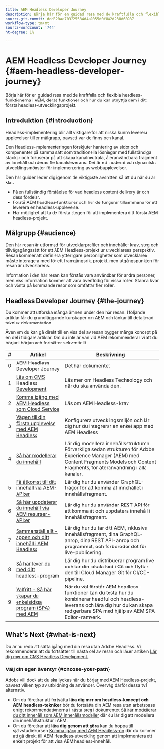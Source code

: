 ```yaml
---
title: AEM Headless Developer Journey
description: Börja här för en guidad resa med de kraftfulla och flexibla headless-funktionerna i AEM, deras funktioner och hur du kan utnyttja dem i ditt första utvecklingsprojekt.
source-git-commit: ddd320ae703225584d4a2055d0f882d238d60987
workflow-type: tm+mt
source-wordcount: '744'
ht-degree: 1%

---
```



# AEM Headless Developer Journey {#aem-headless-developer-journey}

Börja här för en guidad resa med de kraftfulla och flexibla headless-funktionerna i AEM, deras funktioner och hur du kan utnyttja dem i ditt första headless-utvecklingsprojekt.

## Introduktion {#introduction}

Headless-implementering blir allt viktigare för att ni ska kunna leverera upplevelser till er målgrupp, oavsett var de finns och kanal.

Den Headless-implementeringen förskjuter hantering av sidor och komponenter på samma sätt som traditionella lösningar med fullständiga stackar och fokuserar på att skapa kanalneutrala, återanvändbara fragment av innehåll och deras flerkanalsleverans. Det är ett modernt och dynamiskt utvecklingsmönster för implementering av webbupplevelser.

Den här guiden leder dig igenom de viktigaste avsnitten så att du när du är klar:

* Få en fullständig förståelse för vad headless content delivery är och dess fördelar.
* Förstå AEM headless-funktioner och hur de fungerar tillsammans för att leverera en headless-upplevelse.
* Har möjlighet att ta de första stegen för att implementera ditt första AEM headless-projekt.

## Målgrupp {#audience}

Den här resan är utformad för utvecklarprofiler och innehåller krav, steg och tillvägagångssätt för ett AEM Headless-projekt ur utvecklarens perspektiv. Resan kommer att definiera ytterligare personligheter som utvecklaren måste interagera med för ett framgångsrikt projekt, men utgångspunkten för resan är utvecklarens.

Information i den här resan kan förstås vara användbar för andra personer, men viss information kommer att vara överflödig för vissa roller. Stanna kvar och vänta på kommande resor som omfattar fler roller.

## Headless Developer Journey {#the-journey}

Du kommer att utforska många ämnen under den här resan. I följande artiklar får du grundläggande kunskaper om AEM och länkar till detaljerad teknisk dokumentation.

Även om du kan gå direkt till en viss del av resan bygger många koncept på en del i tidigare artiklar. Om du inte är van vid AEM rekommenderar vi att du börjar i början och fortsätter sekventiellt.

| # | Artikel | Beskrivning |
|---|---|---|
| 0 | AEM Headless Developer Journey | Det här dokumentet |
| 1 | [Läs om CMS Headless Development](learn-about.md) | Läs mer om Headless Technology och när du ska använda den. |
| 2 | [Komma igång med AEM Headless som Cloud Service](getting-started.md) | Läs om AEM Headless-krav |
| 3 | [Vägen till din första upplevelse med AEM Headless](path-to-first-experience.md) | Konfigurera utvecklingsmiljön och lär dig hur du integrerar en enkel app med AEM Headless |
| 4 | [Så här modellerar du innehåll](model-your-content.md) | Lär dig modellera innehållsstrukturen. Förverkliga sedan strukturen för Adobe Experience Manager (AEM) med Content Fragments Models och Content Fragments, för återanvändning i alla kanaler. |
| 5 | [Få åtkomst till ditt innehåll via AEM-API:er](access-your-content.md) | Lär dig hur du använder GraphQL-frågor för att komma åt innehållet i innehållsfragment. |
| 6 | [Så här uppdaterar du innehåll via AEM resurser-API:er](update-your-content.md) | Lär dig hur du använder REST API för att komma åt och uppdatera innehåll i innehållsfragment. |
| 7 | [Sammanställ allt - appen och ditt innehåll i AEM Headless](put-it-all-together.md) | Lär dig hur du tar ditt AEM, inklusive innehållsfragment, dina GraphQL-anrop, dina REST API-anrop och programmet, och förbereder det för live-publicering. |
| 8 | [Så här lever du med ditt headless-program](go-live.md) | Lär dig hur du distribuerar program live och tar din lokala kod i Git och flyttar den till Cloud Manager Git för CI/CD-pipeline. |
| 9 | [Valfritt - Så här skapar du enkelsidiga program (SPA) med AEM](create-spa.md) | När du väl förstår AEM headless-funktioner kan du testa hur du kombinerar headful och headless-leverans och lära dig hur du kan skapa redigerbara SPA med hjälp av AEM SPA Editor-ramverk. |

## What&#39;s Next {#what-is-next}

Du är nu redo att sätta igång med din resa utan Adobe Headless. Vi rekommenderar att du fortsätter till nästa del av resan och läser artikeln [Lär dig mer om CMS Headless Development.](learn-about.md)

### Välj din egen äventyr {#choose-your-path}

Adobe vill dock att du ska lyckas när du börjar med AEM Headless-projekt, oavsett vilken typ av utbildning du använder. Överväg därför dessa två alternativ.

* Om du föredrar att fortsätta **lära dig mer om headless-koncept och AEM headless-tekniker** bör du fortsätta din AEM resa utan arbetspass enligt rekommendationerna i nästa steg i dokumentet [Så här modellerar du ditt innehåll som AEM innehållsmodeller](model-your-content.md) där du lär dig att modellera din innehållsstruktur i AEM.
* Om du föredrar att **lära dig genom att göra** kan du hoppa till självstudiekursen [Komma igång med AEM Headless-on](https://experienceleague.adobe.com/docs/experience-manager-learn/getting-started-with-aem-headless/graphql/multi-step/overview.html) där du kommer att gå direkt till AEM Headless-utveckling genom att implementera ett enkelt projekt för att visa AEM headless-innehåll.
